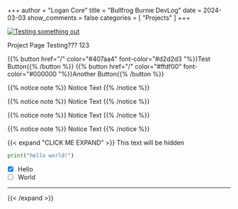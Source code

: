 +++
author = "Logan Core"
title = "Bullfrog Burnie DevLog"
date = 2024-03-03
show_comments = false
categories = [
    "Projects"
]
+++

[![Testing something out](../assets/images/test_project_image.webp)](../assets/images/test_project_image.webp)


Project Page Testing??? 123

{{% button href="/" color="#407aa4" font-color="#d2d2d3 "%}}Test Button{{% /button %}}
{{% button href="/" color="#ffdf00" font-color="#000000 "%}}Another Button{{% /button %}}

{{% notice note %}}
Notice Text
{{% /notice %}}

{{% notice note %}}
Notice Text
{{% /notice %}}

{{% notice note %}}
Notice Text
{{% /notice %}}

{{% notice note %}}
Notice Text
{{% /notice %}}



{{< expand "CLICK ME EXPAND" >}}
This text will be hidden


```python
print("hello world!")
```
- [x] Hello
- [ ] World

---


{{< /expand >}}
